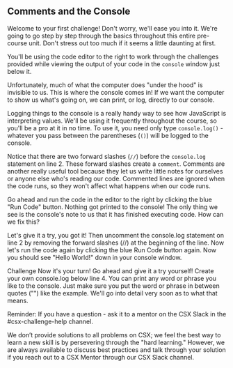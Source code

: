 ## Comments and the Console

Welcome to your first challenge! Don't worry, we'll ease you into it. We're going to go step by step through the basics throughout this entire pre-course unit. Don't stress out too much if it seems a little daunting at first.

You'll be using the code editor to the right to work through the challenges provided while viewing the output of your code in the `console` window just below it.

Unfortunately, much of what the computer does "under the hood" is invisible to us. This is where the console comes in! If we want the computer to show us what's going on, we can print, or log, directly to our console.

Logging things to the console is a really handy way to see how JavaScript is interpreting values. We'll be using it frequently throughout the course, so you'll be a pro at it in no time. To use it, you need only type `console.log()` - whatever you pass between the parentheses (`()`) will be logged to the console.

Notice that there are two forward slashes (`//`) before the `console.log` statement on line 2. These forward slashes create a `comment`. Comments are another really useful tool because they let us write little notes for ourselves or anyone else who's reading our code. Commented lines are ignored when the code runs, so they won't affect what happens when our code runs.

Go ahead and run the code in the editor to the right by clicking the blue "Run Code" button. Nothing got printed to the console! The only thing we see is the console's note to us that it has finished executing code. How can we fix this?

Let's give it a try, you got it! Then uncomment the console.log statement on line 2 by removing the forward slashes (//) at the beginning of the line. Now let's run the code again by clicking the blue Run Code button again. Now you should see "Hello World!" down in your console window.

Challenge
Now it's your turn! Go ahead and give it a try yourself! Create your own console.log below line 4. You can print any word or phrase you like to the console. Just make sure you put the word or phrase in between quotes ("") like the example. We'll go into detail very soon as to what that means.


Reminder: If you have a question - ask it to a mentor on the CSX Slack in the #csx-challenge-help channel.

We don’t provide solutions to all problems on CSX; we feel the best way to learn a new skill is by persevering through the "hard learning." However, we are always available to discuss best practices and talk through your solution if you reach out to a CSX Mentor through our CSX Slack channel.